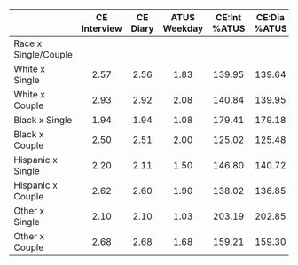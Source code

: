 
|                      | CE<br>Interview |  CE<br>Diary | ATUS<br>Weekday | CE:Int<br>%ATUS | CE:Dia<br>%ATUS |
| -------------------- | :----------: | :----------: | :----------: | :----------: | :----------: |
| Race x Single/Couple |              |              |              |              |              |
| White x Single       |         2.57 |         2.56 |         1.83 |       139.95 |       139.64 |
| White x Couple       |         2.93 |         2.92 |         2.08 |       140.84 |       139.95 |
| Black x Single       |         1.94 |         1.94 |         1.08 |       179.41 |       179.18 |
| Black x Couple       |         2.50 |         2.51 |         2.00 |       125.02 |       125.48 |
| Hispanic x Single    |         2.20 |         2.11 |         1.50 |       146.80 |       140.72 |
| Hispanic x Couple    |         2.62 |         2.60 |         1.90 |       138.02 |       136.85 |
| Other x Single       |         2.10 |         2.10 |         1.03 |       203.19 |       202.85 |
| Other x Couple       |         2.68 |         2.68 |         1.68 |       159.21 |       159.30 |

